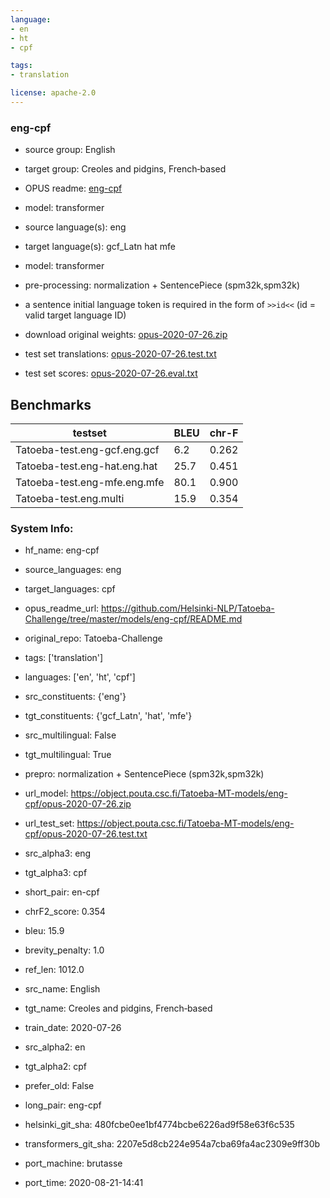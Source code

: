 ```yaml
---
language: 
- en
- ht
- cpf

tags:
- translation

license: apache-2.0
---
```


### eng-cpf

* source group: English 
* target group: Creoles and pidgins, French‑based 
*  OPUS readme: [eng-cpf](https://github.com/Helsinki-NLP/Tatoeba-Challenge/tree/master/models/eng-cpf/README.md)

*  model: transformer
* source language(s): eng
* target language(s): gcf_Latn hat mfe
* model: transformer
* pre-processing: normalization + SentencePiece (spm32k,spm32k)
* a sentence initial language token is required in the form of `>>id<<` (id = valid target language ID)
* download original weights: [opus-2020-07-26.zip](https://object.pouta.csc.fi/Tatoeba-MT-models/eng-cpf/opus-2020-07-26.zip)
* test set translations: [opus-2020-07-26.test.txt](https://object.pouta.csc.fi/Tatoeba-MT-models/eng-cpf/opus-2020-07-26.test.txt)
* test set scores: [opus-2020-07-26.eval.txt](https://object.pouta.csc.fi/Tatoeba-MT-models/eng-cpf/opus-2020-07-26.eval.txt)

## Benchmarks

| testset               | BLEU  | chr-F |
|-----------------------|-------|-------|
| Tatoeba-test.eng-gcf.eng.gcf 	| 6.2 	| 0.262 |
| Tatoeba-test.eng-hat.eng.hat 	| 25.7 	| 0.451 |
| Tatoeba-test.eng-mfe.eng.mfe 	| 80.1 	| 0.900 |
| Tatoeba-test.eng.multi 	| 15.9 	| 0.354 |


### System Info: 
- hf_name: eng-cpf

- source_languages: eng

- target_languages: cpf

- opus_readme_url: https://github.com/Helsinki-NLP/Tatoeba-Challenge/tree/master/models/eng-cpf/README.md

- original_repo: Tatoeba-Challenge

- tags: ['translation']

- languages: ['en', 'ht', 'cpf']

- src_constituents: {'eng'}

- tgt_constituents: {'gcf_Latn', 'hat', 'mfe'}

- src_multilingual: False

- tgt_multilingual: True

- prepro:  normalization + SentencePiece (spm32k,spm32k)

- url_model: https://object.pouta.csc.fi/Tatoeba-MT-models/eng-cpf/opus-2020-07-26.zip

- url_test_set: https://object.pouta.csc.fi/Tatoeba-MT-models/eng-cpf/opus-2020-07-26.test.txt

- src_alpha3: eng

- tgt_alpha3: cpf

- short_pair: en-cpf

- chrF2_score: 0.354

- bleu: 15.9

- brevity_penalty: 1.0

- ref_len: 1012.0

- src_name: English

- tgt_name: Creoles and pidgins, French‑based

- train_date: 2020-07-26

- src_alpha2: en

- tgt_alpha2: cpf

- prefer_old: False

- long_pair: eng-cpf

- helsinki_git_sha: 480fcbe0ee1bf4774bcbe6226ad9f58e63f6c535

- transformers_git_sha: 2207e5d8cb224e954a7cba69fa4ac2309e9ff30b

- port_machine: brutasse

- port_time: 2020-08-21-14:41